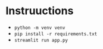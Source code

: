 # Instruuctions
- `python -m venv venv`
-  `pip install -r requirements.txt`
-  `streamlit run app.py`

